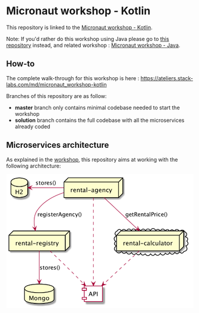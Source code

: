 # Micronaut workshop - Kotlin

This repository is linked to the [Micronaut workshop - Kotlin](https://ateliers.stack-labs.com/md/micronaut_workshop-kotlin).

Note: If you'd rather do this workshop using Java please go to [this repository](https://github.com/orevial/micronaut-workshop-java-maven) instead, and related workshop : [Micronaut workshop - Java](https://ateliers.stack-labs.com/md/micronaut_workshop).

## How-to

The complete walk-through for this workshop is here : https://ateliers.stack-labs.com/md/micronaut_workshop-kotlin

Branches of this repository are as follow:
* **master** branch only contains minimal codebase needed to start the workshop
* **solution** branch contains the full codebase with all the microservices already coded

## Microservices architecture

As explained in the [workshop](https://ateliers.stack-labs.com/md/micronaut_workshop-kotlin), this repository aims at working with the following architecture:

![Micronaut workshop architecture](/docs/architecture.png)
